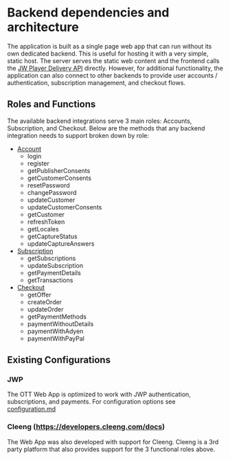 # Backend dependencies and architecture

The application is built as a single page web app that can run without its own dedicated backend. This is useful for
hosting it with a very simple, static host. The server serves the static web content and the frontend
calls the [JW Player Delivery API](https://developer.jwplayer.com/jwplayer/docs) directly.
However, for additional functionality, the application can also connect to other backends to provide user
accounts / authentication, subscription management, and checkout flows.

## Roles and Functions

The available backend integrations serve 3 main roles: Accounts, Subscription, and Checkout. Below are the methods
that any backend integration needs to support broken down by role:

- [Account](../packages/common/src/services/integrations/AccountService.ts)
  - login
  - register
  - getPublisherConsents
  - getCustomerConsents
  - resetPassword
  - changePassword
  - updateCustomer
  - updateCustomerConsents
  - getCustomer
  - refreshToken
  - getLocales
  - getCaptureStatus
  - updateCaptureAnswers
- [Subscription](../packages/common/src/services/integrations/SubscriptionService.ts)
  - getSubscriptions
  - updateSubscription
  - getPaymentDetails
  - getTransactions
- [Checkout](../packages/common/src/services/integrations/CheckoutService.ts)
  - getOffer
  - createOrder
  - updateOrder
  - getPaymentMethods
  - paymentWithoutDetails
  - paymentWithAdyen
  - paymentWithPayPal

## Existing Configurations

### JWP

The OTT Web App is optimized to work with JWP authentication, subscriptions, and payments. For configuration options see [configuration.md](configuration.md)

### Cleeng (https://developers.cleeng.com/docs)

The Web App was also developed with support for Cleeng. Cleeng is a 3rd party platform that also provides support for the 3 functional roles above.
